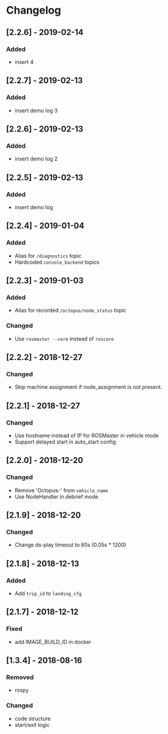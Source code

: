 # Changelog

## [2.2.6] - 2019-02-14

### Added

- insert 4

## [2.2.7] - 2019-02-13

### Added

- insert demo log 3

## [2.2.6] - 2019-02-13

### Added

- insert demo log 2

## [2.2.5] - 2019-02-13

### Added
- insert demo log

## [2.2.4] - 2019-01-04

### Added

- Alias for `/diagnostics` topic
- Hardcoded `console_backend` topics

## [2.2.3] - 2019-01-03

### Added

- Alias for recorded `/octopus/node_status` topic

### Changed

- Use `rosmaster --core` instead of `roscore`

## [2.2.2] - 2018-12-27

### Changed

- Skip machine assignment if node_assignment is not present.

## [2.2.1] - 2018-12-27

### Changed

- Use hostname instead of IP for ROSMaster in vehicle mode
- Support delayed start in auto_start config

## [2.2.0] - 2018-12-20

### Changed

- Remove 'Octopus-' from `vehicle_name`
- Use NodeHandler in debrief mode

## [2.1.9] - 2018-12-20

### Changed

- Change ds-play timeout to 60s (0.05s * 1200)

## [2.1.8] - 2018-12-13

### Added

- Add `trip_id` to `landing_cfg`

## [2.1.7] - 2018-12-12

### Fixed

- add IMAGE_BUILD_ID in docker

## [1.3.4] - 2018-08-16

### Removed
- rospy

### Changed
- code structure
- start/exit logic

